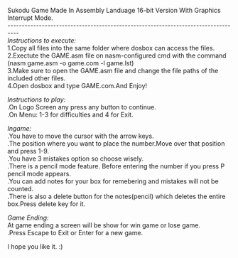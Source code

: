 Sukodu Game Made In Assembly Landuage 16-bit Version With Graphics Interrupt Mode.<br>
----------------------------------------------------------------------------------<br>
*Instructions to execute:*<br>
1.Copy all files into the same folder where dosbox can access the files.<br>
2.Exectute the GAME.asm file on nasm-configured cmd with the command  (nasm game.asm -o game.com -l game.lst)<br>
3.Make sure to open the GAME.asm file and change the file paths of the included other files.<br>
4.Open dosbox and type GAME.com.And Enjoy!<br>

*Instructions to play:*<br>
.On Logo Screen any press any button to continue.<br>
.On Menu: 1-3 for difficulties and 4 for Exit.<br>

*Ingame:*<br>
.You have to move the cursor with the arrow keys.<br>
.The position where you want to place the number.Move over that position and press 1-9.<br>
.You have 3 mistakes option so choose wisely.<br>
.There is a pencil mode feature. Before entering the number if you press P pencil mode appears.<br>
.You can add notes for your box for remebering and mistakes will not be counted.<br>
.There is also a delete button for the notes(pencil) which deletes the entire box.Press delete key for it.<br>

*Game Ending:*<br>
At game ending a screen will be show for win game or lose game.<br>
.Press Escape to Exit or Enter for a new game.<br>

I hope you like it. :)

